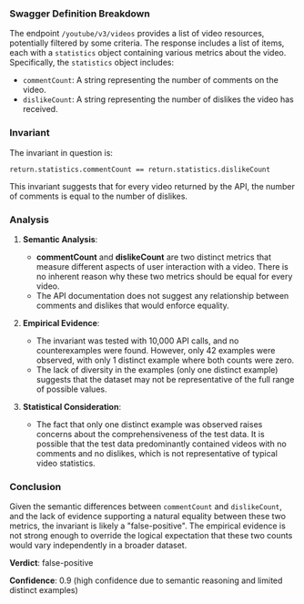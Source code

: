 ### Swagger Definition Breakdown

The endpoint `/youtube/v3/videos` provides a list of video resources, potentially filtered by some criteria. The response includes a list of items, each with a `statistics` object containing various metrics about the video. Specifically, the `statistics` object includes:

- `commentCount`: A string representing the number of comments on the video.
- `dislikeCount`: A string representing the number of dislikes the video has received.

### Invariant

The invariant in question is:

`return.statistics.commentCount == return.statistics.dislikeCount`

This invariant suggests that for every video returned by the API, the number of comments is equal to the number of dislikes.

### Analysis

1. **Semantic Analysis**: 
   - **commentCount** and **dislikeCount** are two distinct metrics that measure different aspects of user interaction with a video. There is no inherent reason why these two metrics should be equal for every video.
   - The API documentation does not suggest any relationship between comments and dislikes that would enforce equality.

2. **Empirical Evidence**:
   - The invariant was tested with 10,000 API calls, and no counterexamples were found. However, only 42 examples were observed, with only 1 distinct example where both counts were zero.
   - The lack of diversity in the examples (only one distinct example) suggests that the dataset may not be representative of the full range of possible values.

3. **Statistical Consideration**:
   - The fact that only one distinct example was observed raises concerns about the comprehensiveness of the test data. It is possible that the test data predominantly contained videos with no comments and no dislikes, which is not representative of typical video statistics.

### Conclusion

Given the semantic differences between `commentCount` and `dislikeCount`, and the lack of evidence supporting a natural equality between these two metrics, the invariant is likely a "false-positive". The empirical evidence is not strong enough to override the logical expectation that these two counts would vary independently in a broader dataset.

**Verdict**: false-positive

**Confidence**: 0.9 (high confidence due to semantic reasoning and limited distinct examples)
